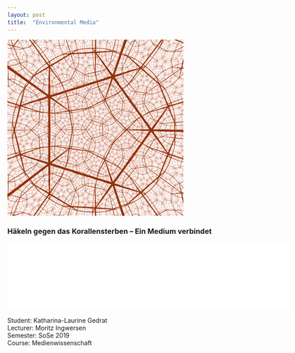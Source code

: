 ```yaml
---
layout: post
title:  "Environmental Media"
---
```

<img src="/images/environmental_media/kg-Hyperbolic_orthogonal_dodecahedral_honeycomb.jpeg" alt="kg-Hyperbolic_orthogonal_dodecahedral_honeycomb.jpeg" width="400" height="auto"/><br>

### Häkeln gegen das Korallensterben – Ein Medium verbindet<br>

<embed src="/images/environmental_media/kg-Environmental_Media_Termpaper.pdf" width="640" height="auto"
 type="application/pdf">

Student: Katharina-Laurine Gedrat <br>
Lecturer: Moritz Ingwersen <br>
Semester: SoSe 2019 <br>
Course: Medienwissenschaft